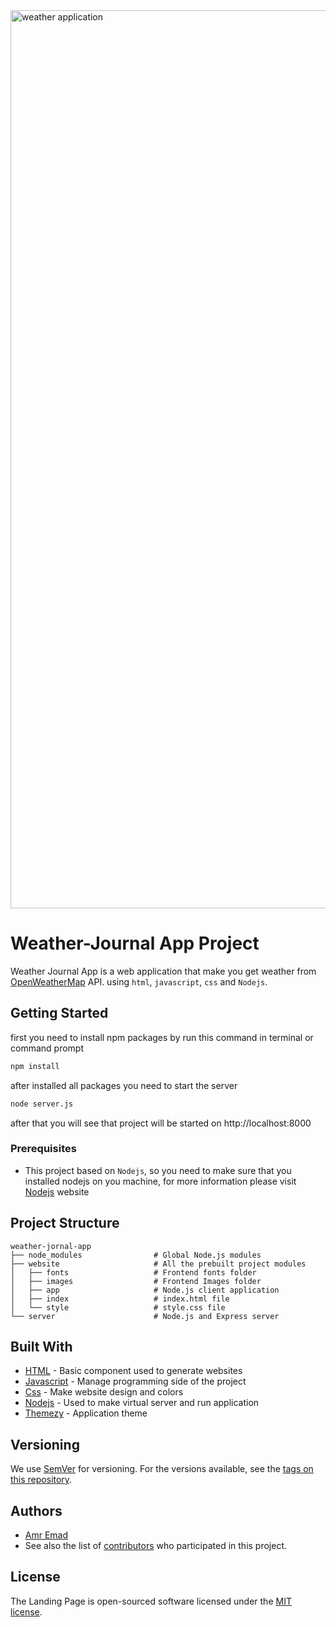 <img width="1437" alt="weather application" src="https://user-images.githubusercontent.com/11630742/114051846-c18d3680-988d-11eb-962c-9ffa778d9ea7.png">

# Weather-Journal App Project

Weather Journal App is a web application that make you get weather from [OpenWeatherMap](https://openweathermap.org)
API. using `html`, `javascript`, `css` and `Nodejs`.

## Getting Started

first you need to install npm packages by run this command in terminal or command prompt

```bash
npm install
```

after installed all packages you need to start the server

```bash
node server.js
```

after that you will see that project will be started on http://localhost:8000

### Prerequisites

- This project based on `Nodejs`, so you need to make sure that you installed nodejs on you machine, for more
  information please visit [Nodejs](https://nodejs.org/en/) website

## Project Structure

```
weather-jornal-app
├── node_modules                # Global Node.js modules
├── website                     # All the prebuilt project modules
│   ├── fonts                   # Frontend fonts folder
│   ├── images                  # Frontend Images folder
│   ├── app                     # Node.js client application
│   ├── index                   # index.html file
│   └── style                   # style.css file
└── server                      # Node.js and Express server
```

## Built With

* [HTML](https://html.com/) - Basic component used to generate websites
* [Javascript](https://www.javascript.com/) - Manage programming side of the project
* [Css](https://www.w3.org/Style/CSS/Overview.en.html) - Make website design and colors
* [Nodejs](https://nodejs.org/en/) - Used to make virtual server and run application
* [Themezy](https://www.themezy.com/demos/128-steel-weather-free-responsive-website-template) - Application theme

## Versioning

We use [SemVer](http://semver.org/) for versioning. For the versions available, see
the [tags on this repository](https://github.com/aemaddin/js-landingpage/tags).

## Authors

- [Amr Emad](https://github.com/aemaddin)
- See also the list of [contributors](https://github.com/aemaddin/weather-app/contributors) who participated in this
  project.

## License

The Landing Page is open-sourced software licensed under the [MIT license](https://opensource.org/licenses/MIT).
